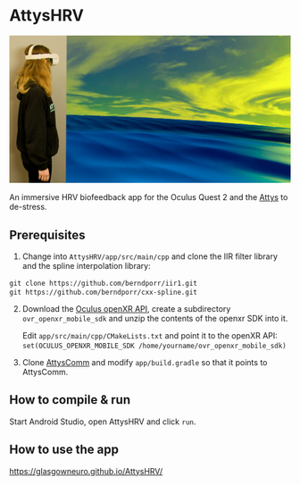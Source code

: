 # AttysHRV

![alt tag](attyshrv.jpg)

An immersive HRV biofeedback app for the Oculus Quest 2 and the [Attys](https://www.attys.tech) to de-stress.

## Prerequisites

1. Change into `AttysHRV/app/src/main/cpp` and clone the IIR filter library and the spline interpolation library:

```
git clone https://github.com/berndporr/iir1.git
git https://github.com/berndporr/cxx-spline.git
```

2. Download the [Oculus openXR API](https://developer.oculus.com/downloads/package/oculus-openxr-mobile-sdk/), create
   a subdirectory `ovr_openxr_mobile_sdk` and unzip the contents of the openxr SDK into it.

   Edit `app/src/main/cpp/CMakeLists.txt` and point it to the openXR API:
  `set(OCULUS_OPENXR_MOBILE_SDK /home/yourname/ovr_openxr_mobile_sdk)`

3. Clone [AttysComm](https://github.com/glasgowneuro/AttysComm) and modify `app/build.gradle` so that it points
   to AttysComm.

## How to compile & run

Start Android Studio, open AttysHRV and click `run`.

## How to use the app

https://glasgowneuro.github.io/AttysHRV/
